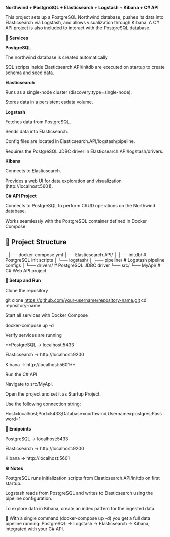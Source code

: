 **Northwind + PostgreSQL + Elasticsearch + Logstash + Kibana + C# API**

This project sets up a PostgreSQL Northwind database, pushes its data into Elasticsearch via Logstash, and allows visualization through Kibana. A C# API project is also included to interact with the PostgreSQL database.

**🚀 Services**

**PostgreSQL**

The northwind database is created automatically.

SQL scripts inside Elasticsearch.API/initdb are executed on startup to create schema and seed data.

**Elasticsearch**

Runs as a single-node cluster (discovery.type=single-node).

Stores data in a persistent esdata volume.

**Logstash**

Fetches data from PostgreSQL.

Sends data into Elasticsearch.

Config files are located in Elasticsearch.API/logstash/pipeline.

Requires the PostgreSQL JDBC driver in Elasticsearch.API/logstash/drivers.

**Kibana**

Connects to Elasticsearch.

Provides a web UI for data exploration and visualization (http://localhost:5601).

**C# API Project**

Connects to PostgreSQL to perform CRUD operations on the Northwind database.

Works seamlessly with the PostgreSQL container defined in Docker Compose.

## 📂 Project Structure

.
├── docker-compose.yml
├── Elasticsearch.API/
│ ├── initdb/ # PostgreSQL init scripts
│ └── logstash/
│ ├── pipeline/ # Logstash pipeline configs
│ └── drivers/ # PostgreSQL JDBC driver
└── src/
└── MyApi/ # C# Web API project


**🔧 Setup and Run**

Clone the repository

git clone https://github.com/your-username/repository-name.git
cd repository-name


Start all services with Docker Compose

docker-compose up -d

Verify services are running

**PostgreSQL → localhost:5433

Elasticsearch → http://localhost:9200

Kibana → http://localhost:5601**

Run the C# API

Navigate to src/MyApi.

Open the project and set it as Startup Project.

Use the following connection string:

Host=localhost;Port=5433;Database=northwind;Username=postgres;Password=1

**🔗 Endpoints**

PostgreSQL → localhost:5433

Elasticsearch → http://localhost:9200

Kibana → http://localhost:5601

**⚙️ Notes**

PostgreSQL runs initialization scripts from Elasticsearch.API/initdb on first startup.

Logstash reads from PostgreSQL and writes to Elasticsearch using the pipeline configuration.

To explore data in Kibana, create an index pattern for the ingested data.

📌 With a single command (docker-compose up -d) you get a full data pipeline running:
PostgreSQL → Logstash → Elasticsearch → Kibana, integrated with your C# API.
